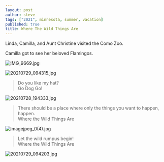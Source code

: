 ```yaml
---
layout: post
author: steve
tags: ["2021", minnesota, summer, vacation]
published: true
title: Where The Wild Things Are
---
```

Linda, Camilla, and Aunt Christine visited the Como Zoo.

Camilla got to see her beloved Flamingos.  

![IMG_9669.jpg]({{site.baseurl}}/assets/media/IMG_9669.jpg)

![20210729_094315.jpg]({{site.baseurl}}/assets/media/20210729_094315.jpg)

>Do you like my hat?  
>Go Dog Go!  

![20210728_194333.jpg]({{site.baseurl}}/assets/media/20210728_194333.jpg)

>There should be a place where only the things you want to happen, happen.  
>Where the Wild Things Are

![imagejpeg_0(4).jpg]({{site.baseurl}}/assets/media/imagejpeg_0(4).jpg)

>Let the wild rumpus begin!  
>Where the Wild Things Are

![20210729_094203.jpg]({{site.baseurl}}/assets/media/20210729_094203.jpg)

